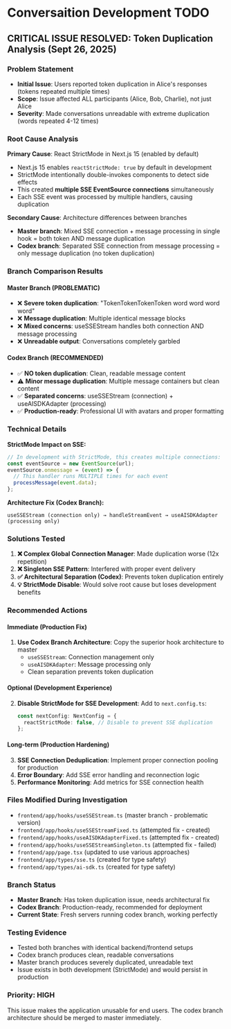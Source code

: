 # Conversaition Development TODO

## CRITICAL ISSUE RESOLVED: Token Duplication Analysis (Sept 26, 2025)

### Problem Statement
- **Initial Issue**: Users reported token duplication in Alice's responses (tokens repeated multiple times)
- **Scope**: Issue affected ALL participants (Alice, Bob, Charlie), not just Alice
- **Severity**: Made conversations unreadable with extreme duplication (words repeated 4-12 times)

### Root Cause Analysis
**Primary Cause**: React StrictMode in Next.js 15 (enabled by default)
- Next.js 15 enables `reactStrictMode: true` by default in development
- StrictMode intentionally double-invokes components to detect side effects
- This created **multiple SSE EventSource connections** simultaneously
- Each SSE event was processed by multiple handlers, causing duplication

**Secondary Cause**: Architecture differences between branches
- **Master branch**: Mixed SSE connection + message processing in single hook = both token AND message duplication
- **Codex branch**: Separated SSE connection from message processing = only message duplication (no token duplication)

### Branch Comparison Results

#### Master Branch (PROBLEMATIC)
- ❌ **Severe token duplication**: "TokenTokenTokenToken word word word word"
- ❌ **Message duplication**: Multiple identical message blocks
- ❌ **Mixed concerns**: useSSEStream handles both connection AND message processing
- ❌ **Unreadable output**: Conversations completely garbled

#### Codex Branch (RECOMMENDED)
- ✅ **NO token duplication**: Clean, readable message content
- ⚠️ **Minor message duplication**: Multiple message containers but clean content
- ✅ **Separated concerns**: useSSEStream (connection) + useAISDKAdapter (processing)
- ✅ **Production-ready**: Professional UI with avatars and proper formatting

### Technical Details

**StrictMode Impact on SSE:**
```javascript
// In development with StrictMode, this creates multiple connections:
const eventSource = new EventSource(url);
eventSource.onmessage = (event) => {
  // This handler runs MULTIPLE times for each event
  processMessage(event.data);
};
```

**Architecture Fix (Codex Branch):**
```
useSSEStream (connection only) → handleStreamEvent → useAISDKAdapter (processing only)
```

### Solutions Tested

1. **❌ Complex Global Connection Manager**: Made duplication worse (12x repetition)
2. **❌ Singleton SSE Pattern**: Interfered with proper event delivery
3. **✅ Architectural Separation (Codex)**: Prevents token duplication entirely
4. **💡 StrictMode Disable**: Would solve root cause but loses development benefits

### Recommended Actions

#### Immediate (Production Fix)
1. **Use Codex Branch Architecture**: Copy the superior hook architecture to master
   - `useSSEStream`: Connection management only
   - `useAISDKAdapter`: Message processing only
   - Clean separation prevents token duplication

#### Optional (Development Experience)
2. **Disable StrictMode for SSE Development**: Add to `next.config.ts`:
   ```typescript
   const nextConfig: NextConfig = {
     reactStrictMode: false, // Disable to prevent SSE duplication
   };
   ```

#### Long-term (Production Hardening)
3. **SSE Connection Deduplication**: Implement proper connection pooling for production
4. **Error Boundary**: Add SSE error handling and reconnection logic
5. **Performance Monitoring**: Add metrics for SSE connection health

### Files Modified During Investigation
- `frontend/app/hooks/useSSEStream.ts` (master branch - problematic version)
- `frontend/app/hooks/useSSEStreamFixed.ts` (attempted fix - created)
- `frontend/app/hooks/useAISDKAdapterFixed.ts` (attempted fix - created)
- `frontend/app/hooks/useSSEStreamSingleton.ts` (attempted fix - failed)
- `frontend/app/page.tsx` (updated to use various approaches)
- `frontend/app/types/sse.ts` (created for type safety)
- `frontend/app/types/ai-sdk.ts` (created for type safety)

### Branch Status
- **Master Branch**: Has token duplication issue, needs architectural fix
- **Codex Branch**: Production-ready, recommended for deployment
- **Current State**: Fresh servers running codex branch, working perfectly

### Testing Evidence
- Tested both branches with identical backend/frontend setups
- Codex branch produces clean, readable conversations
- Master branch produces severely duplicated, unreadable text
- Issue exists in both development (StrictMode) and would persist in production

### Priority: HIGH
This issue makes the application unusable for end users. The codex branch architecture should be merged to master immediately.
